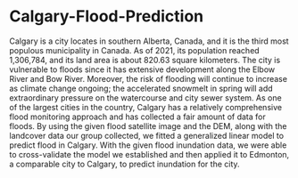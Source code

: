 # Calgary-Flood-Prediction
Calgary is a city locates in southern Alberta, Canada, and it is the third most populous municipality in Canada. As of 2021, its population reached 1,306,784, and its land area is about 820.63 square kilometers. The city is vulnerable to floods since it has extensive development along the Elbow River and Bow River. 
Moreover, the risk of flooding will continue to increase as climate change ongoing; the accelerated snowmelt in spring will add extraordinary pressure on the watercourse and city sewer system. As one of the largest cities in the country, Calgary has a relatively comprehensive flood monitoring approach and has collected a fair amount of data for floods. By using the given flood satellite image and the DEM, along with the landcover data our group collected, we fitted a generalized linear model to predict flood in Calgary. With the given flood inundation data, we were able to cross-validate the model we established and then applied it to Edmonton, a comparable city to Calgary, to predict inundation for the city.

